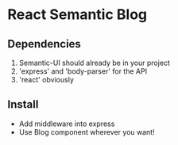 # React Semantic Blog

## Dependencies

1. Semantic-UI should already be in your project
2. 'express' and 'body-parser' for the API
3. 'react' obviously

## Install

- Add middleware into express
- Use Blog component wherever you want!
